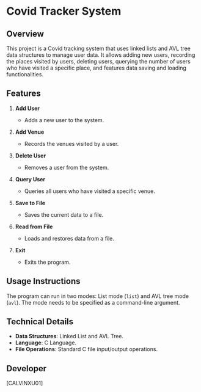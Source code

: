 # Covid Tracker System

## Overview
This project is a Covid tracking system that uses linked lists and AVL tree data structures to manage user data. It allows adding new users, recording the places visited by users, deleting users, querying the number of users who have visited a specific place, and features data saving and loading functionalities.

## Features
1. **Add User**
   - Adds a new user to the system.

2. **Add Venue**
   - Records the venues visited by a user.

3. **Delete User**
   - Removes a user from the system.

4. **Query User**
   - Queries all users who have visited a specific venue.

5. **Save to File**
   - Saves the current data to a file.

6. **Read from File**
   - Loads and restores data from a file.

7. **Exit**
   - Exits the program.

## Usage Instructions
The program can run in two modes: List mode (`list`) and AVL tree mode (`avl`). The mode needs to be specified as a command-line argument.


## Technical Details
- **Data Structures**: Linked List and AVL Tree.
- **Language**: C Language.
- **File Operations**: Standard C file input/output operations.

## Developer
[CALVINXU01]


